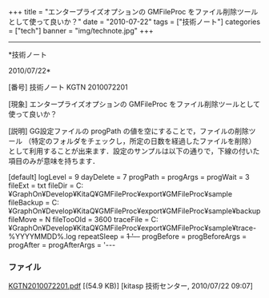 ﻿+++
title = "エンタープライズオプションの GMFileProc をファイル削除ツールとして使って良いか？"
date = "2010-07-22"
tags = ["技術ノート"]
categories = ["tech"]
banner = "img/technote.jpg"
+++

-----------------------------------------------------------------------------------------------------------------------------

*技術ノート

2010/07/22*


[番号]
技術ノート KGTN 2010072201

[現象]
エンタープライズオプションの GMFileProc
をファイル削除ツールとして使って良いか？

[説明]
GG設定ファイルの progPath の値を空にすることで，ファイルの削除ツール
（特定のフォルダをチェックし，所定の日数を経過したファイルを削除）
として利用することが出来ます．設定のサンプルは以下の通りで，下線の付いた項目のみが意味を持ちます．

[default]
logLevel = 9
dayDelete = 7
progPath =
progArgs =
progWait = 3
fileExt = txt
fileDir = C:¥GraphOn¥Develop¥KitaQ¥GMFileProc¥export¥GMFileProc¥sample
fileBackup =
C:¥GraphOn¥Develop¥KitaQ¥GMFileProc¥export¥GMFileProc¥sample¥backup
fileMove = N
fileTooOld = 3600
traceFile =
C:¥GraphOn¥Develop¥KitaQ¥GMFileProc¥export¥GMFileProc¥sample¥trace-%YYYYMMDD%.log
repeatSleep = ~~1
'--~~
progBefore =
progBeforeArgs =
progAfter =
progAfterArgs =
'---


### ファイル

 
 


[KGTN2010072201.pdf](http://techreport.kitasp.net/attachments/download/235/KGTN2010072201.pdf)
 [(54.9 KB)] [kitasp 技術センター, 2010/07/22
09:07]


 


 

